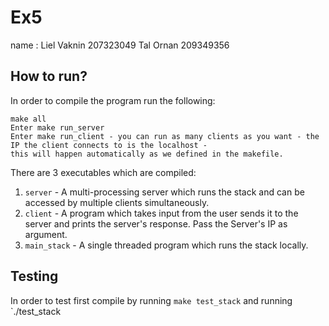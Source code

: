 # Ex5
name :
Liel Vaknin 207323049
Tal Ornan 209349356

## How to run?

In order to compile the program run the following:

```
make all
Enter make run_server
Enter make run_client - you can run as many clients as you want - the IP the client connects to is the localhost - 
this will happen automatically as we defined in the makefile.

``` 

There are 3 executables which are compiled:
1. `server` - A multi-processing server which runs the stack and can be accessed by multiple clients simultaneously.
2. `client` - A program which takes input from the user sends it to the server and prints the server's response. Pass the Server's IP as argument.
3. `main_stack` - A single threaded program which runs the stack locally.


## Testing
In order to test first compile by running `make test_stack` and running `./test_stack
